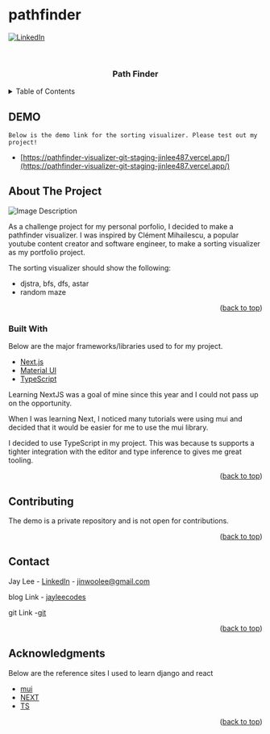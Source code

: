 # pathfinder
<div id="top"></div>

[![LinkedIn][linkedin-shield]][linkedin-url]


<!-- PROJECT LOGO -->
<br />
<div align="center">
    <h3 align="center">Path Finder</h3>
</div>



<!-- TABLE OF CONTENTS -->
<details>
  <summary>Table of Contents</summary>
  <ol>
    <li><a href="#DEMO">DEMO</a></li>
    <li>
      <a href="#about-the-project">About The Project</a>
      <ul>
        <li><a href="#built-with">Built With</a></li>
      </ul>
    </li>
    <li><a href="#contact">Contact</a></li>
    <li><a href="#acknowledgments">Acknowledgments</a></li>
  </ol>
</details>



## DEMO 

    Below is the demo link for the sorting visualizer. Please test out my project! 

* [https://pathfinder-visualizer-git-staging-jinlee487.vercel.app/](https://pathfinder-visualizer-git-staging-jinlee487.vercel.app/)

<!-- ABOUT THE PROJECT -->
## About The Project

![Image Description](https://github.com/jinlee487/jinlee487.github.io/assets/46912607/d7d32a45-6b04-4d31-ba3d-7720b665ed65)


As a challenge project for my personal porfolio, I decided to make a pathfinder visualizer. I was inspired by Clément Mihailescu, a popular youtube content creator and software engineer, to make a sorting visualizer as my portfolio project. 

The sorting visualizer should show the following:
-	djstra, bfs, dfs, astar
-	random maze 

<p align="right">(<a href="#top">back to top</a>)</p>

### Built With

Below are the major frameworks/libraries used to for my project.

* [Next.js](https://nextjs.org/)
* [Material UI](https://mui.com/)
* [TypeScript](https://www.typescriptlang.org/)

Learning NextJS was a goal of mine since this year and I could not pass up on the opportunity.

When I was learning Next, I noticed many tutorials were using mui and decided that it would be easier for me to use the mui library. 

I decided to use TypeScript in my project. This was because ts supports a tighter integration with the editor and type inference to gives me great tooling. 

<p align="right">(<a href="#top">back to top</a>)</p>


<!-- CONTRIBUTING -->
## Contributing

The demo is a private repository and is not open for contributions. 

<p align="right">(<a href="#top">back to top</a>)</p>




<!-- CONTACT -->
## Contact

Jay Lee - [LinkedIn](linkedin-url) - jinwoolee@gmail.com

blog Link - [jayleecodes](https://jinlee487.github.io/)

git Link -[git](https://github.com/jinlee487)

<p align="right">(<a href="#top">back to top</a>)</p>



<!-- ACKNOWLEDGMENTS -->
## Acknowledgments

Below are the reference sites I used to learn django and react

* [mui](https://mui.com/)
* [NEXT](https://nextjs.org/)
* [TS](https://www.typescriptlang.org/)


<p align="right">(<a href="#top">back to top</a>)</p>


<!-- MARKDOWN LINKS & IMAGES -->
[linkedin-shield]: https://img.shields.io/badge/-LinkedIn-black.svg?style=for-the-badge&logo=linkedin&colorB=555
[linkedin-url]: https://www.linkedin.com/in/jinwoolee487/
[homepage-screenshot]: 1a8cc008-30d4-4d53-9909-a86b036d476d.png

